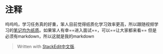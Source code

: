﻿#  注释
呜呜呜，学习任务真的好重，笨人目前觉得纸质化学习效率更高，所以跟随视频学习的<u>笔记均为纸质</u>。如果笨人有幸==进入面试==，可以==让大家都来看==
但是必须有markdown，所以这就是我的markdown


> Written with [StackEdit中文版](https://stackedit.cn/).
